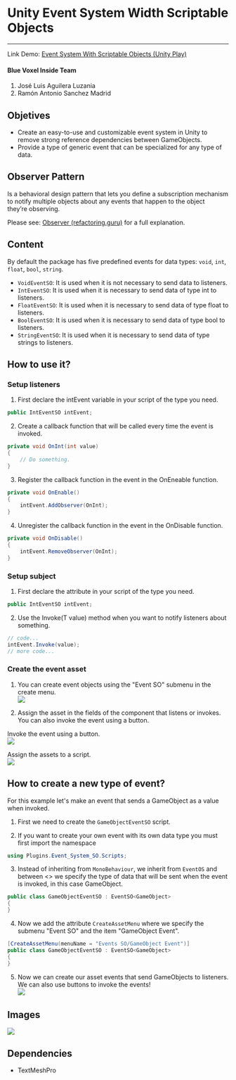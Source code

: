 # Unity Event System Width Scriptable Objects
---

Link Demo: [Event System With Scriptable Objects (Unity Play)](https://play.unity.com/mg/other/demo-event-system-with-scriptable-objects)  

#### Blue Voxel Inside Team
1. José Luis Aguilera Luzania
2. Ramón Antonio Sanchez Madrid

## Objetives
- Create an easy-to-use and customizable event system in Unity to remove strong reference dependencies between GameObjects.
- Provide a type of generic event that can be specialized for any type of data.

## Observer Pattern
Is a behavioral design pattern that lets you define a subscription mechanism to notify multiple objects about any events that happen to the object they’re observing.

Please see: [Observer (refactoring.guru)](https://refactoring.guru/design-patterns/observer) for a full explanation.

## Content
By default the package has five predefined events for data types: `void`, `int`, `float`, `bool`, `string`.
- `VoidEventSO`: It is used when it is not necessary to send data to listeners.
- `IntEventSO`: It is used when it is necessary to send data of type int to listeners.
- `FloatEventSO`: It is used when it is necessary to send data of type float to listeners.
- `BoolEventSO`: It is used when it is necessary to send data of type bool to listeners.
- `StringEventSO`: It is used when it is necessary to send data of type strings to listeners.

## How to use it?
### Setup listeners
1. First declare the intEvent variable in your script of the type you need.
```C#
public IntEventSO intEvent;
```

2. Create a callback function that will be called every time the event is invoked.
```C#
private void OnInt(int value) 
{
	// Do something.
}

```

3. Register the callback function in the event in the OnEneable function.
```C#
private void OnEnable() 
{
	intEvent.AddObserver(OnInt);
}
```

4. Unregister the callback function in the event in the OnDisable function.
```C#
private void OnDisable()
{
	intEvent.RemoveObserver(OnInt);
}
```

### Setup subject
1. First declare the attribute in your script of the type you need.
```C#
public IntEventSO intEvent;
```

2. Use the Invoke(T value) method when you want to notify listeners about something.
```C#
// code...
intEvent.Invoke(value);
// more code...
```

### Create the event asset
1. You can create event objects using the "Event SO" submenu in the create menu.  
![](Images/Assets%20Events%20SO.png)


1. Assign the asset in the fields of the component that listens or invokes. You can also invoke the event using a button.

Invoke the event using a button.  
![](Images/Int%20Event%20BTN.png)

Assign the assets to a script.  
![](Images/Demo%20UI.png)

## How to create a new type of event?
For this example let's make an event that sends a GameObject as a value when invoked.

1. First we need to create the `GameObjectEventSO` script.

2. If you want to create your own event with its own data type you must first import the namespace
```C#
using Plugins.Event_System_SO.Scripts;
```

3. Instead of inheriting from `MonoBehaviour`, we inherit from `EventOS` and between <> we specify the type of data that will be sent when the event is invoked, in this case GameObject.
```C#
public class GameObjectEventSO : EventSO<GameObject>  
{  
}
```

4. Now we add the attribute `CreateAssetMenu` where we specify the submenu "Event SO" and the item "GameObject Event".
```C#
[CreateAssetMenu(menuName = "Events SO/GameObject Event")]
public class GameObjectEventSO : EventSO<GameObject>  
{  
}
```

5. Now we can create our asset events that send GameObjects to listeners. We can also use buttons to invoke the events!  
![](Images/GameObject%20Event%20BTN.png)

## Images
![](Images/Demo%20Scene.png)

## Dependencies
- TextMeshPro
